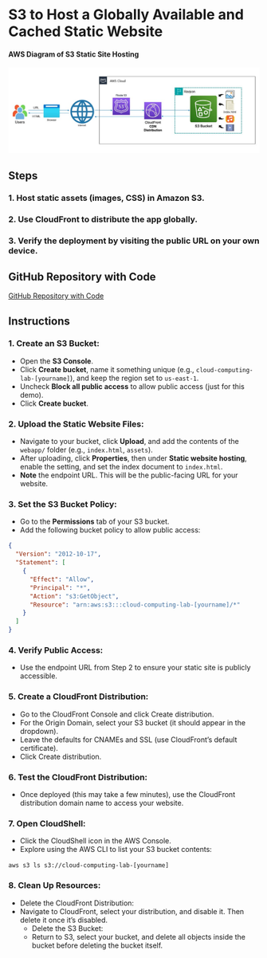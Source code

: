 # S3 to Host a Globally Available and Cached Static Website

#### AWS Diagram of S3 Static Site Hosting
![AWS S3 Static Site Hosting Diagram](diagram.png)

## Steps

### 1. Host static assets (images, CSS) in Amazon S3.

### 2. Use CloudFront to distribute the app globally.

### 3. Verify the deployment by visiting the public URL on your own device.

## GitHub Repository with Code
[GitHub Repository with Code](your-repo-link-here)

## Instructions

### 1. Create an S3 Bucket:
- Open the **S3 Console**.
- Click **Create bucket**, name it something unique (e.g., `cloud-computing-lab-[yourname]`), and keep the region set to `us-east-1`.
- Uncheck **Block all public access** to allow public access (just for this demo).
- Click **Create bucket**.

### 2. Upload the Static Website Files:
- Navigate to your bucket, click **Upload**, and add the contents of the `webapp/` folder (e.g., `index.html`, `assets`).
- After uploading, click **Properties**, then under **Static website hosting**, enable the setting, and set the index document to `index.html`.
- **Note** the endpoint URL. This will be the public-facing URL for your website.

### 3. Set the S3 Bucket Policy:
- Go to the **Permissions** tab of your S3 bucket.
- Add the following bucket policy to allow public access:

```json
{
  "Version": "2012-10-17",
  "Statement": [
    {
      "Effect": "Allow",
      "Principal": "*",
      "Action": "s3:GetObject",
      "Resource": "arn:aws:s3:::cloud-computing-lab-[yourname]/*"
    }
  ]
}
```

### 4. Verify Public Access:
-	Use the endpoint URL from Step 2 to ensure your static site is publicly accessible.

### 5. Create a CloudFront Distribution:
- Go to the CloudFront Console and click Create distribution.
- For the Origin Domain, select your S3 bucket (it should appear in the dropdown).
- Leave the defaults for CNAMEs and SSL (use CloudFront’s default certificate).
- Click Create distribution.

### 6. Test the CloudFront Distribution:
- Once deployed (this may take a few minutes), use the CloudFront distribution domain name to access your website.

### 7. Open CloudShell:
- Click the CloudShell icon in the AWS Console.
- Explore using the AWS CLI to list your S3 bucket contents:

`aws s3 ls s3://cloud-computing-lab-[yourname]`

### 8. Clean Up Resources:

- Delete the CloudFront Distribution:
- Navigate to CloudFront, select your distribution, and disable it. Then delete it once it’s disabled.
    - Delete the S3 Bucket:
    - Return to S3, select your bucket, and delete all objects inside the bucket before deleting the bucket itself.